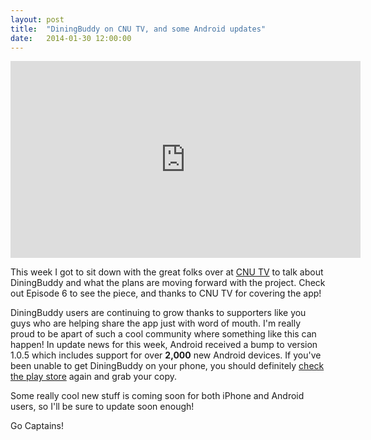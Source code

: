 ```yaml
---
layout: post
title:  "DiningBuddy on CNU TV, and some Android updates"
date:   2014-01-30 12:00:00
---
```


<iframe width="560" height="315" src="https://www.youtube.com/embed/4XYmmR76Pfw&t=7m34s" frameborder="0" allowfullscreen></iframe>

This week I got to sit down with the great folks over at [CNU TV](https://www.youtube.com/user/cnucaptainslog) to talk 
about DiningBuddy and what the plans are moving forward with the project. Check out Episode 6 to see the piece, and
thanks to CNU TV for covering the app!

DiningBuddy users are continuing to grow thanks to supporters like you guys who are helping share the app just with word
of mouth. I'm really proud to be apart of such a cool community where something like this can happen! In update news for
this week, Android received a bump to version 1.0.5 which includes support for over **2,000** new Android devices. If
you've been unable to get DiningBuddy on your phone, you should definitely 
[check the play store](https://play.google.com/store/apps/details?id=net.gravitydevelopment.cnu) again and grab your
copy.

Some really cool new stuff is coming soon for both iPhone and Android users, so I'll be sure to update soon enough!

Go Captains!

